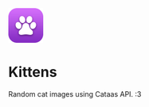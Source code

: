 <img src="assets/Kittens-modified.png" alt="Logo" width="70" height="70">

# Kittens
Random cat images using Cataas API. :3
